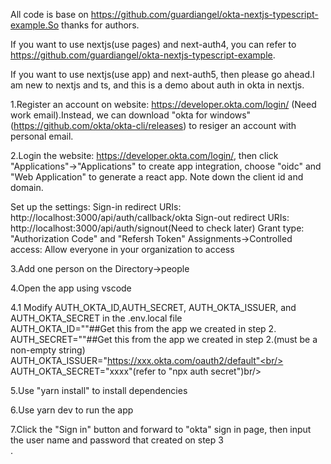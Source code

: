 All code is base on https://github.com/guardiangel/okta-nextjs-typescript-example.So thanks for authors.

If you want to use nextjs(use pages) and next-auth4, you can refer to https://github.com/guardiangel/okta-nextjs-typescript-example.

If you want to use nextjs(use app) and next-auth5, then please go ahead.I am new to nextjs and ts, and this is a demo about auth in okta in nextjs.

1.Register an account on website: https://developer.okta.com/login/ (Need work email).Instead, we can download "okta for windows"(https://github.com/okta/okta-cli/releases) to resiger an account with personal email.<br/>

2.Login the website: https://developer.okta.com/login/, then click "Applications"->"Applications" to create app integration, choose "oidc" and "Web Application" to generate a react app. Note down the client id and domain.<br/>

Set up the settings:
Sign-in redirect URIs: http://localhost:3000/api/auth/callback/okta Sign-out redirect URIs: http://localhost:3000/api/auth/signout(Need to check later) Grant type: "Authorization Code" and "Refersh Token" Assignments->Controlled access: Allow everyone in your organization to access

3.Add one person on the Directory->people<br/>

4.Open the app using vscode<br/>

4.1 Modify AUTH_OKTA_ID,AUTH_SECRET, AUTH_OKTA_ISSUER, and AUTH_OKTA_SECRET in the .env.local file<br/>
AUTH_OKTA_ID=""##Get this from the app we created in step 2.<br/>
AUTH_SECRET=""##Get this from the app we created in step 2.(must be a non-empty string)<br/>
AUTH_OKTA_ISSUER="https://xxx.okta.com/oauth2/default"<br/>
AUTH_OKTA_SECRET="xxxx"(refer to "npx auth secret")br/>

5.Use "yarn install" to install dependencies<br/>

6.Use yarn dev to run the app<br/>

7.Click the "Sign in" button and forward to "okta" sign in page, then input the user name and password that created on step 3<br/>.

